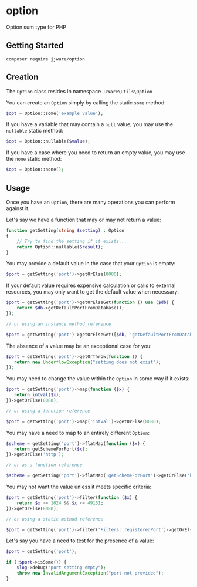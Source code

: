 # option
Option sum type for PHP

## Getting Started
```
composer require jjware/option
```
## Creation
The `Option` class resides in namespace `JJWare\Utils\Option`

You can create an `Option` simply by calling the static `some` method:
```php
$opt = Option::some('example value');
```
If you have a variable that may contain a `null` value, you may use the `nullable` static method:
```php
$opt = Option::nullable($value);
```
If you have a case where you need to return an empty value, you may use the `none` static method:
```php
$opt = Option::none();
```
## Usage
Once you have an `Option`, there are many operations you can perform against it.

Let's say we have a function that may or may not return a value:
```php
function getSetting(string $setting) : Option
{
    // Try to find the setting if it exists...
    return Option::nullable($result);
}
```
You may provide a default value in the case that your `Option` is empty:
```php
$port = getSetting('port')->getOrElse(8080);
```
If your default value requires expensive calculation or calls to external resources, you may only want to get the default value when necessary:
```php
$port = getSetting('port')->getOrElseGet(function () use ($db) {
    return $db->getDefaultPortFromDatabase();
});

// or using an instance method reference

$port = getSetting('port')->getOrElseGet([$db, 'getDefaultPortFromDatabase']);
```
The absence of a value may be an exceptional case for you:
```php
$port = getSetting('port')->getOrThrow(function () {
   return new UnderflowException("setting does not exist");
});
```
You may need to change the value within the `Option` in some way if it exists:
```php
$port = getSetting('port')->map(function ($x) {
   return intval($x);
})->getOrElse(8080);

// or using a function reference

$port = getSetting('port')->map('intval')->getOrElse(8080);
```
You may have a need to map to an entirely different `Option`:
```php
$scheme = getSetting('port')->flatMap(function ($x) {
   return getSchemeForPort($x);
})->getOrElse('http');

// or as a function reference

$scheme = getSetting('port')->flatMap('getSchemeForPort')->getOrElse('http');
```
You may not want the value unless it meets specific criteria:
```php
$port = getSetting('port')->filter(function ($x) {
    return $x >= 1024 && $x <= 49151;
})->getOrElse(8080);

// or using a static method reference

$port = getSetting('port')->filter('Filters::registeredPort')->getOrElse(8080);
```
Let's say you have a need to test for the presence of a value:
```php
$port = getSetting('port');

if (!$port->isSome()) {
    $log->debug("port setting empty");
    throw new InvalidArgumentException("port not provided");
}
```
